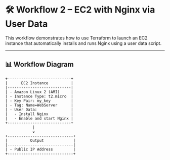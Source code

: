 # 🛠️ Workflow 2 – EC2 with Nginx via User Data

This workflow demonstrates how to use Terraform to launch an EC2 instance that automatically installs and runs Nginx using a user data script.

---

## 📊 Workflow Diagram

```text
+----------------------------+
|      EC2 Instance          |
|----------------------------|
| - Amazon Linux 2 (AMI)     |
| - Instance Type: t2.micro  |
| - Key Pair: my_key         |
| - Tag: Name=WebServer      |
| - User Data:               |
|   - Install Nginx          |
|   - Enable and start Nginx |
+----------------------------+
            |
            v
+-----------------------------+
|          Output             |
|-----------------------------|
| - Public IP Address         |
+-----------------------------+

